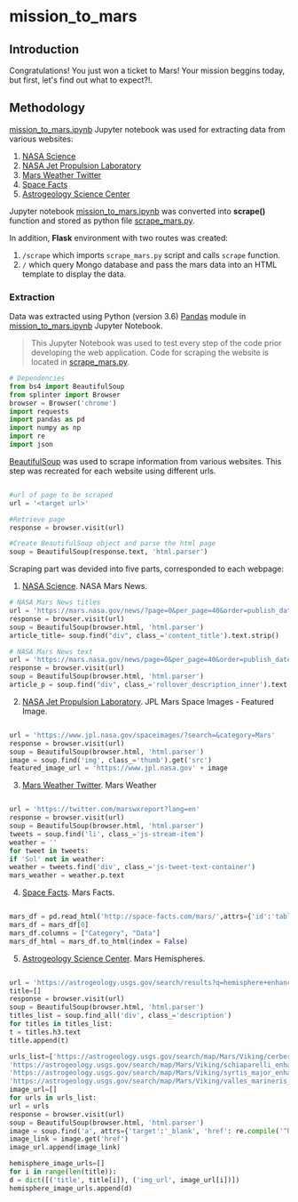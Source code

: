# mission_to_mars

## Introduction

Congratulations! You just won a ticket to Mars! 
Your mission beggins today, but first, let's find out what to expect?!.

## Methodology
[mission_to_mars.ipynb]() Jupyter notebook was used for extracting data from various websites:
1. [NASA Science](https://mars.nasa.gov/news/)
2. [NASA Jet Propulsion Laboratory](https://www.jpl.nasa.gov/spaceimages/?search=&category=Mars)
3. [Mars Weather Twitter](https://twitter.com/marswxreport?lang=en)
4. [Space Facts](http://space-facts.com/mars/)
5. [Astrogeology Science Center](https://astrogeology.usgs.gov/search/results?q=hemisphere+enhanced&k1=target&v1=Mars)

Jupyter notebook [mission_to_mars.ipynb](https://github.com/janelcv/mission_to_mars/blob/master/mission_to_mars.ipynb) was converted into __scrape()__  function and stored as python file [scrape_mars.py]().

In addition, __Flask__  environment with two routes was created:
1.  `/scrape`  which imports  `scrape_mars.py` script and calls  `scrape` function.
2. `/` which query  Mongo database and pass the mars data into an HTML template to display the data.


### Extraction

Data was extracted using Python (version 3.6) [Pandas](https://pandas.pydata.org/pandas-docs/stable/) module  in [mission_to_mars.ipynb](https://github.com/janelcv/mission_to_mars/blob/master/mission_to_mars.ipynb)  Jupyter Notebook. 

>This Jupyter Notebook  was used to test every step of the code prior developing the web application. Code for scraping the website is located in [scrape_mars.py](https://github.com/janelcv/mission_to_mars/blob/master/scrape_mars.py).

```python
# Dependencies
from bs4 import BeautifulSoup
from splinter import Browser
browser = Browser('chrome')
import requests
import pandas as pd
import numpy as np
import re
import json
```

[BeautifulSoup](https://en.wikipedia.org/wiki/Beautiful_Soup_(HTML_parser)) was used to scrape information from various websites. This step was recreated for each website using different urls.

```python

#url of page to be scraped
url = '<target url>'

#Retrieve page
response = browser.visit(url)

#Create BeautifulSoup object and parse the html page
soup = BeautifulSoup(response.text, 'html.parser')
```
Scraping part was devided into five parts, corresponded to each webpage: 

1. [NASA Science](https://mars.nasa.gov/news/). NASA Mars News.
```python
# NASA Mars News titles
url = 'https://mars.nasa.gov/news/?page=0&per_page=40&order=publish_date+desc%2Ccreated_at+desc&search=&category=19%2C165%2C184%2C204&blank_scope=Latest'
response = browser.visit(url)
soup = BeautifulSoup(browser.html, 'html.parser')
article_title= soup.find("div", class_='content_title').text.strip()

# NASA Mars News text
url = 'https://mars.nasa.gov/news/page=0&per_page=40&order=publish_date+desc%2Ccreated_at+desc&search=&category=19%2C165%2C184%2C204&blank_scope=Latest'
response = browser.visit(url)
soup = BeautifulSoup(browser.html, 'html.parser')
article_p = soup.find("div", class_='rollover_description_inner').text.strip()

```
2. [NASA Jet Propulsion Laboratory](https://www.jpl.nasa.gov/spaceimages/?search=&category=Mars). JPL Mars Space Images - Featured Image.
```python

url = 'https://www.jpl.nasa.gov/spaceimages/?search=&category=Mars'
response = browser.visit(url)
soup = BeautifulSoup(browser.html, 'html.parser')
image = soup.find('img', class_='thumb').get('src')
featured_image_url = 'https://www.jpl.nasa.gov' + image

```

3. [Mars Weather Twitter](https://twitter.com/marswxreport?lang=en). Mars Weather
```python

url = 'https://twitter.com/marswxreport?lang=en'
response = browser.visit(url)
soup = BeautifulSoup(browser.html, 'html.parser')
tweets = soup.find('li', class_='js-stream-item')
weather = ''
for tweet in tweets:
if 'Sol' not in weather:
weather = tweets.find('div', class_='js-tweet-text-container')
mars_weather = weather.p.text
```

4. [Space Facts](http://space-facts.com/mars/). Mars Facts.
```python

mars_df = pd.read_html('http://space-facts.com/mars/',attrs={'id':'tablepress-mars'})
mars_df = mars_df[0]
mars_df.columns = ["Category", "Data"]
mars_df_html = mars_df.to_html(index = False)
```

5. [Astrogeology Science Center](https://astrogeology.usgs.gov/search/results?q=hemisphere+enhanced&k1=target&v1=Mars). Mars Hemispheres.
```python

url = 'https://astrogeology.usgs.gov/search/results?q=hemisphere+enhanced&k1=target&v1=Mars'
title=[]
response = browser.visit(url)
soup = BeautifulSoup(browser.html, 'html.parser')
titles_list = soup.find_all('div', class_='description')
for titles in titles_list:
t = titles.h3.text
title.append(t)

urls_list=['https://astrogeology.usgs.gov/search/map/Mars/Viking/cerberus_enhanced',
'https://astrogeology.usgs.gov/search/map/Mars/Viking/schiaparelli_enhanced',
'https://astrogeology.usgs.gov/search/map/Mars/Viking/syrtis_major_enhanced',
'https://astrogeology.usgs.gov/search/map/Mars/Viking/valles_marineris_enhanced']
image_url=[]
for urls in urls_list:
url = urls
response = browser.visit(url)
soup = BeautifulSoup(browser.html, 'html.parser')
image = soup.find('a', attrs={'target':'_blank', 'href': re.compile('^http://')})
image_link = image.get('href')
image_url.append(image_link)

hemisphere_image_urls=[]
for i in range(len(title)):
d = dict([('title', title[i]), ('img_url', image_url[i])])
hemisphere_image_urls.append(d)
```




